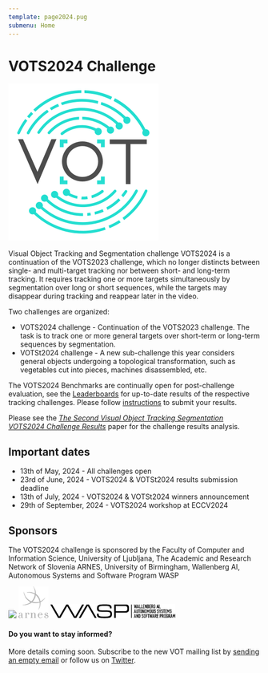 ```yaml
---
template: page2024.pug
submenu: Home
---
```

 
# VOTS2024 Challenge

<img class="logo float-right frame" src="../img/vots2024_logo_website_large.png" alt="VOTS2023"  />
 
Visual Object Tracking and Segmentation challenge VOTS2024 is a continuation of the VOTS2023 challenge, which no longer distincts between single- and multi-target tracking nor between short- and long-term tracking. It requires tracking one or more targets simultaneously by segmentation over long or short sequences, while the targets may disappear during tracking and reappear later in the video.

Two challenges are organized:

 * VOTS2024 challenge - Continuation of the VOTS2023 challenge. The task is to track one or more general targets over short-term or long-term sequences by segmentation.
 * VOTSt2024 challenge - A new sub-challenge this year considers general objects undergoing a topological transformation, such as vegetables cut into pieces, machines disassembled, etc.

The VOTS2024 Benchmarks are continually open for post-challenge evaluation, see the [Leaderboards](leaderboards.html) for up-to-date results of the respective tracking challenges. Please follow [instructions](participation.html) to submit your results.

Please see the [*The Second Visual Object Tracking Segmentation VOTS2024 Challenge Results*](https://prints.vicos.si/publications/450) paper for the challenge results analysis.

## Important dates

 * 13th of May, 2024 - All challenges open
 * 23rd of June, 2024 - VOTS2024 & VOTSt2024 results submission deadline
 * 13th of July, 2024 - VOTS2024 & VOTSt2024 winners announcement
 * 29th of September, 2024 - VOTS2024 workshop at ECCV2024

## Sponsors

The VOTS2024 challenge is sponsored by the Faculty of Computer and Information Science, University of Ljubljana, The Academic and Research Network of Slovenia ARNES, University of Birmingham, Wallenberg AI, Autonomous Systems and Software Program WASP

<div class="spotlight logos">
<a href="http://www.fri.uni-lj.si/"><img src="../img/org/logo_ljubljana.png" width="170px"/></a>
<a href="https://www.arnes.si/"><img src="../img/org/logo_arnes.png" /></a>
<a href="https://wasp-sweden.org/"><img src="../img/org/logo_wasp.png" width="250px"/></a>
</div>

<div class="alert alert-info" role="alert">
<div class="icon-left"><i class="glyphicon glyphicon-bullhorn hugeicon"></i> </div>
<h4>Do you want to stay informed?</h4>

More details coming soon. Subscribe to the new VOT mailing list by [sending an empty email](mailto:votchallange-join@lists.arnes.si) or follow us on [Twitter](https://twitter.com/votchallenge).
</div>
 
